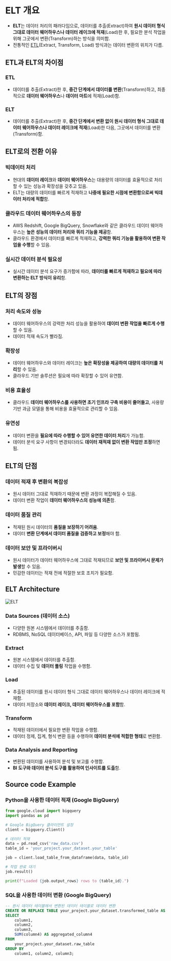 # ELT 개요

* **ELT**는 데이터 처리의 패러다임으로, 데이터를 추출(Extract)하여 **원시 데이터 형식 그대로 데이터 웨어하우스나 데이터 레이크에 적재**(Load)한 후, 필요한 분석 작업을 위해 그곳에서 변환(Transform)하는 방식을 의미함.  
* 전통적인 [ETL](https://github.com/LeeWooJung/ETLtoZeroETL)(Extract, Transform, Load) 방식과는 데이터 변환의 위치가 다름.

## ETL과 ELT의 차이점

### ETL  

* 데이터를 추출(Extract)한 후, **중간 단계에서 데이터를 변환**(Transform)하고, 최종적으로 **데이터 웨어하우스**나 **데이터 마트**에 적재(Load)함.

### ELT  

* 데이터를 추출(Extract)한 후, **중간 단계에서 변환 없이 원시 데이터 형식 그대로 데이터 웨어하우스나 데이터 레이크에 적재**(Load)한 다음, 그곳에서 데이터를 변환(Transform)함.

## ELT로의 전환 이유

### 빅데이터 처리

* 현대의 **데이터 레이크**와 **데이터 웨어하우스**는 대용량의 데이터를 효율적으로 처리할 수 있는 성능과 확장성을 갖추고 있음.
* ELT는 대량의 데이터를 빠르게 적재하고 **나중에 필요한 시점에 변환함으로써 빅데이터 처리에 적합**함.

### 클라우드 데이터 웨어하우스의 등장

* AWS Redshift, Google BigQuery, Snowflake와 같은 클라우드 데이터 웨어하우스는 **높은 성능의 데이터 처리와 쿼리 기능을 제공**함.
* 클라우드 환경에서 데이터를 빠르게 적재하고, **강력한 쿼리 기능을 활용하여 변환 작업을 수행**할 수 있음.

### 실시간 데이터 분석 필요성

* 실시간 데이터 분석 요구가 증가함에 따라, **데이터를 빠르게 적재하고 필요에 따라 변환하는 ELT 방식이 유리**함.

## ELT의 장점

### 처리 속도와 성능

* 데이터 웨어하우스의 강력한 처리 성능을 활용하여 **데이터 변환 작업을 빠르게 수행**할 수 있음.
* 데이터 적재 속도가 빨라짐.

### 확장성

* 데이터 웨어하우스와 데이터 레이크는 **높은 확장성을 제공하여 대량의 데이터를 처리**할 수 있음.
* 클라우드 기반 솔루션은 필요에 따라 확장할 수 있어 유연함.

### 비용 효율성

* 클라우드 **데이터 웨어하우스를 사용하면 초기 인프라 구축 비용이 줄어들고**, 사용량 기반 과금 모델을 통해 비용을 효율적으로 관리할 수 있음.

### 유연성

* 데이터 변환을 **필요에 따라 수행할 수 있어 유연한 데이터 처리**가 가능함.
* 데이터 분석 요구 사항이 변경되더라도 **데이터 재적재 없이 변환 작업만 조정**하면 됨.

## ELT의 단점

### 데이터 적재 후 변환의 복잡성

* 원시 데이터 그대로 적재하기 때문에 변환 과정이 복잡해질 수 있음.
* 데이터 변환 작업이 **데이터 웨어하우스의 성능에 의존**함.

### 데이터 품질 관리

* 적재된 원시 데이터의 **품질을 보장하기 어려움**.
* 데이터 **변환 단계에서 데이터 품질을 검증하고 보정**해야 함.

### 데이터 보안 및 프라이버시

* 원시 데이터가 데이터 웨어하우스에 그대로 적재되므로 **보안 및 프라이버시 문제가 발생**할 수 있음.
* 민감한 데이터는 적재 전에 적절한 보호 조치가 필요함.

## ELT Architecture

![ELT](https://github.com/LeeWooJung/ETLtoZeroETL/assets/31682438/30115ade-d0e5-4fff-b185-16f7780773b2)

### Data Sources (데이터 소스)

* 다양한 원본 시스템에서 데이터를 추출함.
* RDBMS, NoSQL 데이터베이스, API, 파일 등 다양한 소스가 포함됨.

### Extract

* 원본 시스템에서 데이터를 추출함.
* 데이터 수집 및 **데이터 풀링** 작업을 수행함.

### Load

* 추출된 데이터를 원시 데이터 형식 그대로 데이터 웨어하우스나 데이터 레이크에 적재함.
* 데이터 저장소와 **데이터 레이크, 데이터 웨어하우스를 포함**함.

### Transform

* 적재된 데이터에서 필요한 변환 작업을 수행함.
* 데이터 정제, 집계, 형식 변환 등을 수행하여 **데이터 분석에 적합한 형태**로 변환함.

### Data Analysis and Reporting

* 변환된 데이터를 사용하여 분석 및 보고를 수행함.
* **BI 도구와 데이터 분석 도구를 활용하여 인사이트를 도출**함.

## Source code Example

### Python을 사용한 데이터 적재 (Google BigQuery)

``` python
from google.cloud import bigquery
import pandas as pd

# Google BigQuery 클라이언트 설정
client = bigquery.Client()

# 데이터 적재
data = pd.read_csv('raw_data.csv')
table_id = 'your_project.your_dataset.your_table'

job = client.load_table_from_dataframe(data, table_id)

# 작업 완료 대기
job.result()

print(f"Loaded {job.output_rows} rows to {table_id}.")
```

### SQL을 사용한 데이터 변환 (Google BigQuery)

``` sql
-- 원시 데이터 테이블에서 변환된 데이터 테이블로 데이터 변환
CREATE OR REPLACE TABLE your_project.your_dataset.transformed_table AS
SELECT
    column1,
    column2,
    column3,
    SUM(column4) AS aggregated_column4
FROM
    your_project.your_dataset.raw_table
GROUP BY
    column1, column2, column3;
```